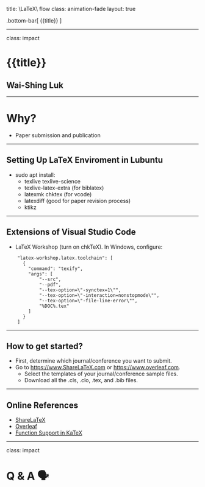 title: \LaTeX\ flow
class: animation-fade
layout: true

<!-- This slide will serve as the base layout for all your slides -->
.bottom-bar[
  {{title}}
]

---

class: impact

{{title}}
=========

Wai-Shing Luk
-------------

---

Why?
====

-   Paper submission and publication

---

Setting Up LaTeX Enviroment in Lubuntu
--------------------------------------

-   sudo apt install:
    -   texlive texlive-science
    -   texlive-latex-extra (for biblatex)
    -   latexmk chktex (for vcode)
    -   latexdiff (good for paper revision process)
    -   ktikz

---

Extensions of Visual Studio Code
--------------------------------

-   LaTeX Workshop (turn on chkTeX). In Windows, configure:

``` {.json}
    "latex-workshop.latex.toolchain": [
      {
        "command": "texify",
        "args": [
            "--src",
            "--pdf",
            "--tex-option=\"-synctex=1\"",
            "--tex-option=\"-interaction=nonstopmode\"",
            "--tex-option=\"-file-line-error\"",
            "%DOC%.tex"
        ]
      }
    ]
```

---

How to get started?
-------------------

-   First, determine which journal/conference you want to submit.
-   Go to <https://www.ShareLaTeX.com> or <https://www.overleaf.com>.
    -   Select the templates of your journal/conference sample files.
    -   Download all the .cls, .clo, .tex, and .bib files.

---

Online References
-----------------

-   [ShareLaTeX](https://www.sharelatex.com)
-   [Overleaf](https://www.overleaf.com)
-   [Function Support in
    KaTeX](https://khan.github.io/KaTeX/function-support.html)

---

class: impact

Q & A 🗣️
========

